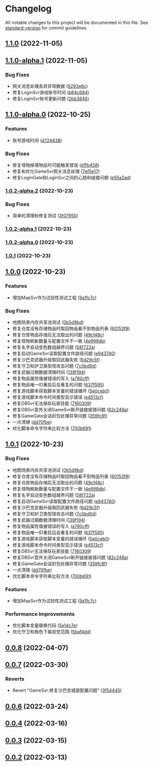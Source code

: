 # Changelog

All notable changes to this project will be documented in this file. See [standard-version](https://github.com/conventional-changelog/standard-version) for commit guidelines.

## [1.1.0](http://10.10.0.202/mir2/OpenMir2/compare/v1.1.0-alpha.1...v1.1.0) (2022-11-05)

## [1.1.0-alpha.1](http://10.10.0.202/mir2/OpenMir2/compare/v1.1.0-alpha.0...v1.1.0-alpha.1) (2022-11-05)


### Bug Fixes

* 网关消息处理丢弃异常数据 ([9293e6c](http://10.10.0.202/mir2/OpenMir2/commit/9293e6c00f5309d6f15ebb43ab05989eee869962))
* 修复LoginSvr游戏账号时间 ([b84c684](http://10.10.0.202/mir2/OpenMir2/commit/b84c68494b574ec05f080a17ba28321e09abeeea))
* 修复LoginSvr账号更新问题 ([2bb3846](http://10.10.0.202/mir2/OpenMir2/commit/2bb3846ce3ad6b1caa980443b1a632662c6658d6))

## [1.1.0-alpha.0](http://10.10.0.202/mir2/OpenMir2/compare/v1.0.2-alpha.2...v1.1.0-alpha.0) (2022-10-25)


### Features

* 账号游戏时间 ([d724438](http://10.10.0.202/mir2/OpenMir2/commit/d72443850e2c0432d6751151c96ce6584d691c3f))


### Bug Fixes

* 修复怪物掉落物品时可能触发错误 ([d1fb458](http://10.10.0.202/mir2/OpenMir2/commit/d1fb4584382489b9daeb1ee62e03d89305d587ca))
* 修复和优化GameSvr网关消息处理 ([7ef5e17](http://10.10.0.202/mir2/OpenMir2/commit/7ef5e175d307e41c161846aee950036e11dbcffd))
* 修复LoginGate和LoginSvr之间的心跳和链接问题 ([e55a2ad](http://10.10.0.202/mir2/OpenMir2/commit/e55a2adad9683115d68a65edb73184d8f0ba2887))

### [1.0.2-alpha.2](http://10.10.0.202/mir2/OpenMir2/compare/v1.0.2-alpha.1...v1.0.2-alpha.2) (2022-10-23)


### Bug Fixes

* 简单的清理和修复测试 ([3f07950](http://10.10.0.202/mir2/OpenMir2/commit/3f0795004259185d5aadaadd54126bef6fb722c2))

### [1.0.2-alpha.1](http://10.10.0.202/mir2/OpenMir2/compare/v1.0.2-alpha.0...v1.0.2-alpha.1) (2022-10-23)

### [1.0.2-alpha.0](http://10.10.0.202/mir2/OpenMir2/compare/v1.0.1...v1.0.2-alpha.0) (2022-10-23)

### [1.0.1](http://10.10.0.202/mir2/OpenMir2/compare/v1.0.0...v1.0.1) (2022-10-23)

## [1.0.0](http://10.10.0.202/mir2/OpenMir2/compare/v0.0.8...v1.0.0) (2022-10-23)


### Features

* 增加MapSvr作为试验性测试工程 ([9a1fc7c](http://10.10.0.202/mir2/OpenMir2/commit/9a1fc7c53660780e5e244b8dd14f7cec70d6cd43))


### Bug Fixes

* 地图场景内存共享池测试 ([0b5d9bd](http://10.10.0.202/mir2/OpenMir2/commit/0b5d9bd985b180012bc3f342acc688e3eb3ffd17))
* 修复仓库没有存储物品时取回物品看不到物品列表 ([60153f9](http://10.10.0.202/mir2/OpenMir2/commit/60153f95bd4cc7d4e6df28e18ddac0d202a5c1e2))
* 修复仓库物品存储后无法取出的问题 ([49cf48c](http://10.10.0.202/mir2/OpenMir2/commit/49cf48c203bc40bc5794b80f0e85ad53f27fc903))
* 修复怪物刷新数量与配置文件不一致 ([4e998db](http://10.10.0.202/mir2/OpenMir2/commit/4e998db638cdeb919e5b85f4a5d56722a669847c))
* 修复名字自动变色数组越界问题 ([58f722a](http://10.10.0.202/mir2/OpenMir2/commit/58f722ace9994c382f2c9b8cc6981d4440e4b8fc))
* 修复启动GameSvr读取配置文件路径问题 ([e943740](http://10.10.0.202/mir2/OpenMir2/commit/e943740db277c1c5e3344696879b67b78358c002))
* 修复沙巴克武器升级取回武器失败 ([6d29c5f](http://10.10.0.202/mir2/OpenMir2/commit/6d29c5f09fd23b9960a9f91bacb8091910ae8ede))
* 修复守卫和护卫类型怪攻击问题 ([7c0bd0d](http://10.10.0.202/mir2/OpenMir2/commit/7c0bd0d33fa4e870ce179feeb1240e318781027b))
* 修复武器过期数据清理时间 ([139f194](http://10.10.0.202/mir2/OpenMir2/commit/139f1947c1db4683a0123a3fc720b519f75c4869))
* 修复物品属性值被错误的写入 ([a760cff](http://10.10.0.202/mir2/OpenMir2/commit/a760cff84b626c9d0056e96aabfa9e44915d3435))
* 修复物品唯一ID重启后会重复的问题 ([637f595](http://10.10.0.202/mir2/OpenMir2/commit/637f595a0197ad61db2406bea940de8becc88f69))
* 修复游戏脚本获取脚本变量的错误循环 ([5e0ceb0](http://10.10.0.202/mir2/OpenMir2/commit/5e0ceb00fcf6efa24ed29442339a6b06aab49741))
* 修复游戏脚本命令时间类型显示错误 ([e4513cf](http://10.10.0.202/mir2/OpenMir2/commit/e4513cfe79660617dd06bab47643e95c618e5391))
* 修复DBSvr无法保存玩家技能 ([7160309](http://10.10.0.202/mir2/OpenMir2/commit/71603092190d53a155dfe1c6b28575c18edcc81f))
* 修复DBSvr意外关闭GameSvr断开链接报错问题 ([82c248a](http://10.10.0.202/mir2/OpenMir2/commit/82c248ad42c64d5ed8a9b6d54b5f179f6e106017))
* 修复GameGate会话封包处理异常问题 ([359fc8f](http://10.10.0.202/mir2/OpenMir2/commit/359fc8fbdd7dd80dd5263e830768c27078d63f4f))
* 一点清理 ([dd70fbe](http://10.10.0.202/mir2/OpenMir2/commit/dd70fbe585e387e7f85740c09288a7878b49d036))
* 优化脚本命令字符串比较方法 ([700b691](http://10.10.0.202/mir2/OpenMir2/commit/700b691abe6f0d142b7fadce9e73ab609ba0465a))

## [1.0.1](http://10.10.0.202/mir2/OpenMir2/compare/v0.0.8...v1.0.1) (2022-10-23)


### Bug Fixes

* 地图场景内存共享池测试 ([0b5d9bd](http://10.10.0.202/mir2/OpenMir2/commits/0b5d9bd985b180012bc3f342acc688e3eb3ffd17))
* 修复仓库没有存储物品时取回物品看不到物品列表 ([60153f9](http://10.10.0.202/mir2/OpenMir2/commits/60153f95bd4cc7d4e6df28e18ddac0d202a5c1e2))
* 修复仓库物品存储后无法取出的问题 ([49cf48c](http://10.10.0.202/mir2/OpenMir2/commits/49cf48c203bc40bc5794b80f0e85ad53f27fc903))
* 修复怪物刷新数量与配置文件不一致 ([4e998db](http://10.10.0.202/mir2/OpenMir2/commits/4e998db638cdeb919e5b85f4a5d56722a669847c))
* 修复名字自动变色数组越界问题 ([58f722a](http://10.10.0.202/mir2/OpenMir2/commits/58f722ace9994c382f2c9b8cc6981d4440e4b8fc))
* 修复启动GameSvr读取配置文件路径问题 ([e943740](http://10.10.0.202/mir2/OpenMir2/commits/e943740db277c1c5e3344696879b67b78358c002))
* 修复沙巴克武器升级取回武器失败 ([6d29c5f](http://10.10.0.202/mir2/OpenMir2/commits/6d29c5f09fd23b9960a9f91bacb8091910ae8ede))
* 修复守卫和护卫类型怪攻击问题 ([7c0bd0d](http://10.10.0.202/mir2/OpenMir2/commits/7c0bd0d33fa4e870ce179feeb1240e318781027b))
* 修复武器过期数据清理时间 ([139f194](http://10.10.0.202/mir2/OpenMir2/commits/139f1947c1db4683a0123a3fc720b519f75c4869))
* 修复物品属性值被错误的写入 ([a760cff](http://10.10.0.202/mir2/OpenMir2/commits/a760cff84b626c9d0056e96aabfa9e44915d3435))
* 修复物品唯一ID重启后会重复的问题 ([637f595](http://10.10.0.202/mir2/OpenMir2/commits/637f595a0197ad61db2406bea940de8becc88f69))
* 修复游戏脚本获取脚本变量的错误循环 ([5e0ceb0](http://10.10.0.202/mir2/OpenMir2/commits/5e0ceb00fcf6efa24ed29442339a6b06aab49741))
* 修复游戏脚本命令时间类型显示错误 ([e4513cf](http://10.10.0.202/mir2/OpenMir2/commits/e4513cfe79660617dd06bab47643e95c618e5391))
* 修复DBSvr无法保存玩家技能 ([7160309](http://10.10.0.202/mir2/OpenMir2/commits/71603092190d53a155dfe1c6b28575c18edcc81f))
* 修复DBSvr意外关闭GameSvr断开链接报错问题 ([82c248a](http://10.10.0.202/mir2/OpenMir2/commits/82c248ad42c64d5ed8a9b6d54b5f179f6e106017))
* 修复GameGate会话封包处理异常问题 ([359fc8f](http://10.10.0.202/mir2/OpenMir2/commits/359fc8fbdd7dd80dd5263e830768c27078d63f4f))
* 一点清理 ([dd70fbe](http://10.10.0.202/mir2/OpenMir2/commits/dd70fbe585e387e7f85740c09288a7878b49d036))
* 优化脚本命令字符串比较方法 ([700b691](http://10.10.0.202/mir2/OpenMir2/commits/700b691abe6f0d142b7fadce9e73ab609ba0465a))


### Features

* 增加MapSvr作为试验性测试工程 ([9a1fc7c](http://10.10.0.202/mir2/OpenMir2/commits/9a1fc7c53660780e5e244b8dd14f7cec70d6cd43))


### Performance Improvements

* 优化脚本变量替换代码 ([5e14c7e](http://10.10.0.202/mir2/OpenMir2/commits/5e14c7e830067206f43b67b9f68f40615ffa1909))
* 优化守卫和角色下属视觉范围 ([5baf4dd](http://10.10.0.202/mir2/OpenMir2/commits/5baf4ddf840666faa3ae3b88aca50c18fb005350))



## [0.0.8](http://10.10.0.202/mir2/OpenMir2/compare/v0.0.7...v0.0.8) (2022-04-07)



## [0.0.7](http://10.10.0.202/mir2/OpenMir2/compare/v0.0.6...v0.0.7) (2022-03-30)


### Reverts

* Revert "GameSvr:修复沙巴克城堡配置问题" ([3f54445](http://10.10.0.202/mir2/OpenMir2/commits/3f54445fd2ee10e981f0cd7dfb5d5d291f4ca63d))



## [0.0.6](http://10.10.0.202/mir2/OpenMir2/compare/v0.0.4...v0.0.6) (2022-03-24)



## [0.0.4](http://10.10.0.202/mir2/OpenMir2/compare/v0.0.3...v0.0.4) (2022-03-16)



## [0.0.3](http://10.10.0.202/mir2/OpenMir2/compare/v0.0.2...v0.0.3) (2022-03-15)



## [0.0.2](http://10.10.0.202/mir2/OpenMir2/compare/v0.0.1...v0.0.2) (2022-03-13)
